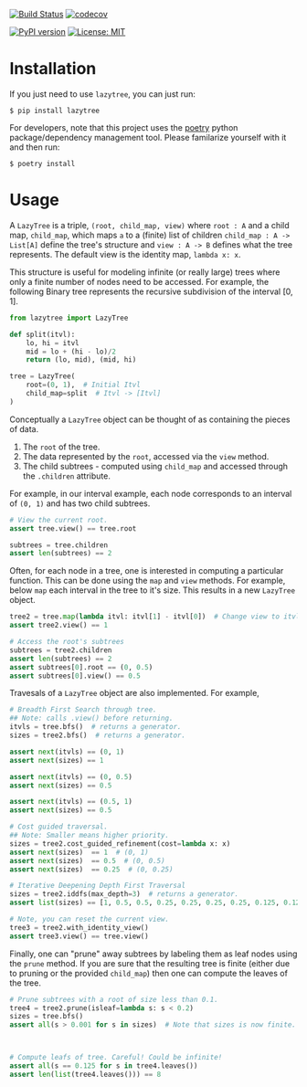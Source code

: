 [![Build Status](https://cloud.drone.io/api/badges/mvcisback/pyLazyTree/status.svg)](https://cloud.drone.io/mvcisback/pyLazyTree)
[![codecov](https://codecov.io/gh/mvcisback/DiscreteSignals/branch/master/graph/badge.svg)](https://codecov.io/gh/mvcisback/pyLazyTree)


[![PyPI version](https://badge.fury.io/py/lazytree.svg)](https://badge.fury.io/py/lazytree)
[![License: MIT](https://img.shields.io/badge/License-MIT-yellow.svg)](https://opensource.org/licenses/MIT)

# Installation

If you just need to use `lazytree`, you can just run:

`$ pip install lazytree`

For developers, note that this project uses the
[poetry](https://poetry.eustace.io/) python package/dependency
management tool. Please familarize yourself with it and then
run:

`$ poetry install`

# Usage

A `LazyTree` is a triple, `(root, child_map, view)` where `root : A`
and a child map, `child_map`, which maps `a` to a (finite) list of
children `child_map : A -> List[A]` define the tree's structure and
`view : A -> B` defines what the tree represents. The default view is
the identity map, `lambda x: x`.

This structure is useful for modeling infinite (or really large) trees
where only a finite number of nodes need to be accessed. For example,
the following Binary tree represents the recursive subdivision of the
interval [0, 1].

```python
from lazytree import LazyTree

def split(itvl):
    lo, hi = itvl
    mid = lo + (hi - lo)/2
    return (lo, mid), (mid, hi)

tree = LazyTree(
    root=(0, 1),  # Initial Itvl
    child_map=split  # Itvl -> [Itvl]
)
```

Conceptually a `LazyTree` object can be thought of as containing the pieces of data.

1. The `root` of the tree.
2. The data represented by the `root`, accessed via the `view` method.
3. The child subtrees - computed using `child_map` and accessed through the `.children` attribute.

For example, in our interval example, each node corresponds to an interval of `(0, 1)` and has two child subtrees.

```python
# View the current root.
assert tree.view() == tree.root

subtrees = tree.children
assert len(subtrees) == 2
```

Often, for each node in a tree, one is interested in computing a particular function. This can be done using the `map` and `view` methods. For example, below `map` each interval in the tree to it's size. This results in a new `LazyTree` object.

```python
tree2 = tree.map(lambda itvl: itvl[1] - itvl[0])  # Change view to itvl size.
assert tree2.view() == 1

# Access the root's subtrees
subtrees = tree2.children
assert len(subtrees) == 2
assert subtrees[0].root == (0, 0.5)
assert subtrees[0].view() == 0.5
```

Travesals of a `LazyTree` object are also implemented. For example,

```python
# Breadth First Search through tree.
## Note: calls .view() before returning. 
itvls = tree.bfs()  # returns a generator.
sizes = tree2.bfs()  # returns a generator.

assert next(itvls) == (0, 1)
assert next(sizes) == 1

assert next(itvls) == (0, 0.5)
assert next(sizes) == 0.5

assert next(itvls) == (0.5, 1)
assert next(sizes) == 0.5

# Cost guided traversal.
## Note: Smaller means higher priority.
sizes = tree2.cost_guided_refinement(cost=lambda x: x)
assert next(sizes)  == 1  # (0, 1)
assert next(sizes)  == 0.5  # (0, 0.5)
assert next(sizes)  == 0.25  # (0, 0.25)

# Iterative Deepening Depth First Traversal
sizes = tree2.iddfs(max_depth=3)  # returns a generator.
assert list(sizes) == [1, 0.5, 0.5, 0.25, 0.25, 0.25, 0.25, 0.125, 0.125, 0.125, 0.125, 0.125, 0.125, 0.125, 0.125]

# Note, you can reset the current view.
tree3 = tree2.with_identity_view()
assert tree3.view() == tree.view()
```

Finally, one can "prune" away subtrees by labeling them as leaf nodes using the `prune` method. If you are sure that the resulting tree is finite (either due to pruning or the provided `child_map`) then one can compute the leaves of the tree.

```python
# Prune subtrees with a root of size less than 0.1.
tree4 = tree2.prune(isleaf=lambda s: s < 0.2)
sizes = tree.bfs()
assert all(s > 0.001 for s in sizes)  # Note that sizes is now finite.



# Compute leafs of tree. Careful! Could be infinite!
assert all(s == 0.125 for s in tree4.leaves())
assert len(list(tree4.leaves())) == 8
```
